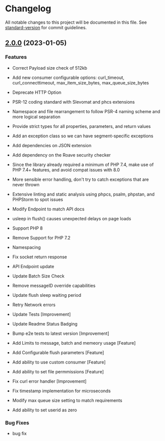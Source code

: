 # Changelog

All notable changes to this project will be documented in this file. See [standard-version](https://github.com/conventional-changelog/standard-version) for commit guidelines.

## [2.0.0](https://github.com/rudderlabs/rudder-sdk-js/compare/v2.0.0...v1.0.1) (2023-01-05)


### Features

* Correct Payload size check of 512kb
* Add new consumer configurable options: curl_timeout, curl_connecttimeout, max_item_size_bytes, max_queue_size_bytes
* Deprecate HTTP Option

* PSR-12 coding standard with Slevomat and phcs extensions
* Namespace and file rearrangement to follow PSR-4 naming scheme and more logical separation
* Provide strict types for all properties, parameters, and return values
* Add an exception class so we can have segment-specific exceptions
* Add dependencies on JSON extension
* Add dependency on the Roave security checker
* Since the library already required a minimum of PHP 7.4, make use of PHP 7.4+ features, and avoid compat issues with 8.0
* More sensible error handling, don't try to catch exceptions that are never thrown
* Extensive linting and static analysis using phpcs, psalm, phpstan, and PHPStorm to spot issues

* Modify Endpoint to match API docs
* usleep in flush() causes unexpected delays on page loads
* Support PHP 8
* Remove Support for PHP 7.2
* Namespacing

* Fix socket return response
* API Endpoint update
* Update Batch Size Check
* Remove messageID override capabilities
* Update flush sleep waiting period

* Retry Network errors
* Update Tests [Improvement]
* Update Readme Status Badging
* Bump e2e tests to latest version [Improvement]
* Add Limits to message, batch and memeory usage [Feature]
* Add Configurable flush parameters [Feature]
* Add ability to use custom consumer [Feature]
* Add ability to set file permmissions [Feature]
* Fix curl error handler [Improvement]
* Fix timestamp implementation for microseconds
* Modify max queue size setting to match requirements
* Add ability to set userid as zero

### Bug Fixes

* bug fix
